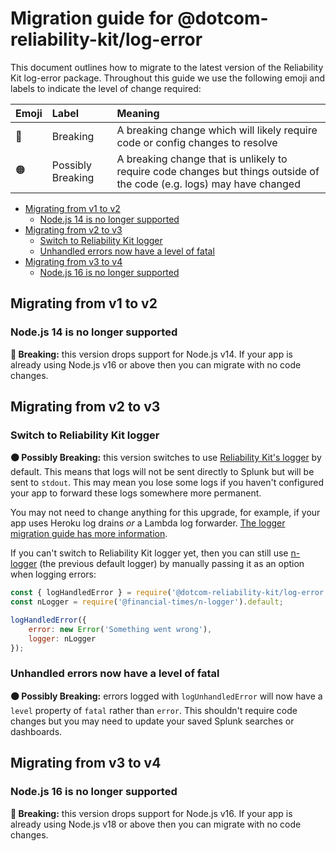 
# Migration guide for @dotcom-reliability-kit/log-error

This document outlines how to migrate to the latest version of the Reliability Kit log-error package. Throughout this guide we use the following emoji and labels to indicate the level of change required:

Emoji           | Label             | Meaning
----------------|:------------------|:-------
:red_circle:    | Breaking          | A breaking change which will likely require code or config changes to resolve
:orange_circle: | Possibly Breaking | A breaking change that is unlikely to require code changes but things outside of the code (e.g. logs) may have changed

* [Migrating from v1 to v2](#migrating-from-v1-to-v2)
  * [Node.js 14 is no longer supported](#nodejs-14-is-no-longer-supported)
* [Migrating from v2 to v3](#migrating-from-v2-to-v3)
  * [Switch to Reliability Kit logger](#switch-to-reliability-kit-logger)
  * [Unhandled errors now have a level of fatal](#unhandled-errors-now-have-a-level-of-fatal)
* [Migrating from v3 to v4](#migrating-from-v3-to-v4)
  * [Node.js 16 is no longer supported](#nodejs-16-is-no-longer-supported)


## Migrating from v1 to v2

### Node.js 14 is no longer supported

**:red_circle: Breaking:** this version drops support for Node.js v14. If your app is already using Node.js v16 or above then you can migrate with no code changes.


## Migrating from v2 to v3

### Switch to Reliability Kit logger

**:orange_circle: Possibly Breaking:** this version switches to use [Reliability Kit's logger](https://github.com/Financial-Times/dotcom-reliability-kit/tree/main/packages/logger#readme) by default. This means that logs will not be sent directly to Splunk but will be sent to `stdout`. This may mean you lose some logs if you haven't configured your app to forward these logs somewhere more permanent.

You may not need to change anything for this upgrade, for example, if your app uses Heroku log drains _or_ a Lambda log forwarder. [The logger migration guide has more information](https://github.com/Financial-Times/dotcom-reliability-kit/blob/main/packages/logger/docs/migration.md#n-logger-where-logs-get-sent).

If you can't switch to Reliability Kit logger yet, then you can still use [n-logger](https://github.com/Financial-Times/n-logger) (the previous default logger) by manually passing it as an option when logging errors:

```js
const { logHandledError } = require('@dotcom-reliability-kit/log-error');
const nLogger = require('@financial-times/n-logger').default;

logHandledError({
    error: new Error('Something went wrong'),
    logger: nLogger
});
```

### Unhandled errors now have a level of fatal

**:orange_circle: Possibly Breaking:** errors logged with `logUnhandledError` will now have a `level` property of `fatal` rather than `error`. This shouldn't require code changes but you may need to update your saved Splunk searches or dashboards.


## Migrating from v3 to v4

### Node.js 16 is no longer supported

**:red_circle: Breaking:** this version drops support for Node.js v16. If your app is already using Node.js v18 or above then you can migrate with no code changes.
